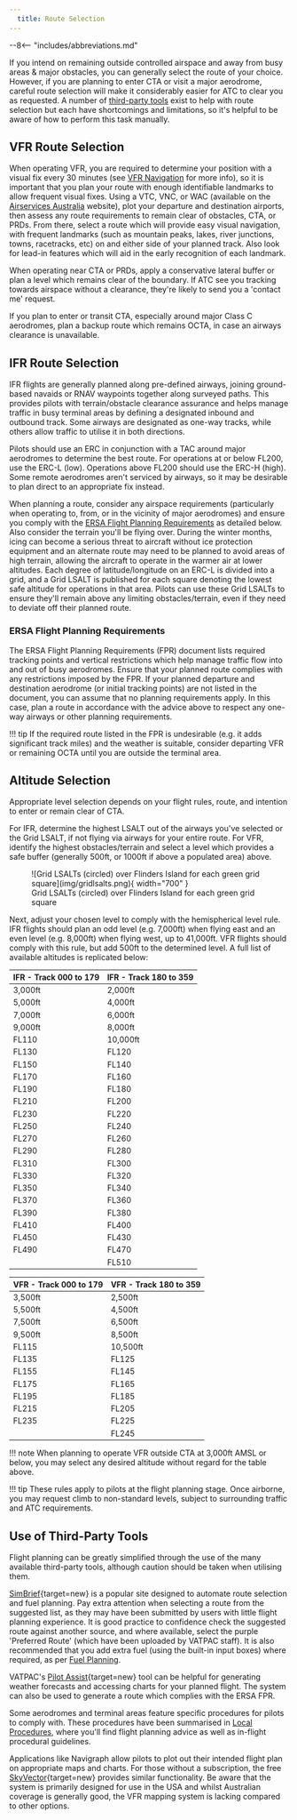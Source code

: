 ```yaml
---
  title: Route Selection
---
```


--8<-- "includes/abbreviations.md"

If you intend on remaining outside controlled airspace and away from busy areas & major obstacles, you can generally select the route of your choice. However, if you are planning to enter CTA or visit a major aerodrome, careful route selection will make it considerably easier for ATC to clear you as requested. A number of [third-party tools](#use-of-third-party-tools) exist to help with route selection but each have shortcomings and limitations, so it's helpful to be aware of how to perform this task manually.

## VFR Route Selection
When operating VFR, you are required to determine your position with a visual fix every 30 minutes (see [VFR Navigation](../navigation/vfrnavigation.md#navigation-requirements) for more info), so it is important that you plan your route with enough identifiable landmarks to allow frequent visual fixes. Using a VTC, VNC, or WAC (available on the [Airservices Australia](https://www.airservicesaustralia.com/aip/aip.asp) website), plot your departure and destination airports, then assess any route requirements to remain clear of obstacles, CTA, or PRDs. From there, select a route which will provide easy visual navigation, with frequent landmarks (such as mountain peaks, lakes, river junctions, towns, racetracks, etc) on and either side of your planned track. Also look for lead-in features which will aid in the early recognition of each landmark.

When operating near CTA or PRDs, apply a conservative lateral buffer or plan a level which remains clear of the boundary. If ATC see you tracking towards airspace without a clearance, they're likely to send you a 'contact me' request.

If you plan to enter or transit CTA, especially around major Class C aerodromes, plan a backup route which remains OCTA, in case an airways clearance is unavailable.

## IFR Route Selection
IFR flights are generally planned along pre-defined airways, joining ground-based navaids or RNAV waypoints together along surveyed paths. This provides pilots with terrain/obstacle clearance assurance and helps manage traffic in busy terminal areas by defining a designated inbound and outbound track. Some airways are designated as one-way tracks, while others allow traffic to utilise it in both directions.

Pilots should use an ERC in conjunction with a TAC around major aerodromes to determine the best route. For operations at or below FL200, use the ERC-L (low). Operations above FL200 should use the ERC-H (high). Some remote aerodromes aren't serviced by airways, so it may be desirable to plan direct to an appropriate fix instead.

When planning a route, consider any airspace requirements (particularly when operating to, from, or in the vicinity of major aerodromes) and ensure you comply with the [ERSA Flight Planning Requirements](#ersa-flight-planning-requirements) as detailed below. Also consider the terrain you'll be flying over. During the winter months, icing can become a serious threat to aircraft without ice protection equipment and an alternate route may need to be planned to avoid areas of high terrain, allowing the aircraft to operate in the warmer air at lower altitudes. Each degree of latitude/longitude on an ERC-L is divided into a grid, and a Grid LSALT is published for each square denoting the lowest safe altitude for operations in that area. Pilots can use these Grid LSALTs to ensure they'll remain above any limiting obstacles/terrain, even if they need to deviate off their planned route.

### ERSA Flight Planning Requirements
The ERSA Flight Planning Requirements (FPR) document lists required tracking points and vertical restrictions which help manage traffic flow into and out of busy aerodromes. Ensure that your planned route complies with any restrictions imposed by the FPR. If your planned departure and destination aerodrome (or initial tracking points) are not listed in the document, you can assume that no planning requirements apply. In this case, plan a route in accordance with the advice above to respect any one-way airways or other planning requirements.

!!! tip
    If the required route listed in the FPR is undesirable (e.g. it adds significant track miles) and the weather is suitable, consider departing VFR or remaining OCTA until you are outside the terminal area.

## Altitude Selection
Appropriate level selection depends on your flight rules, route, and intention to enter or remain clear of CTA.

For IFR, determine the highest LSALT out of the airways you've selected or the Grid LSALT, if not flying via airways for your entire route. For VFR, identify the highest obstacles/terrain and select a level which provides a safe buffer (generally 500ft, or 1000ft if above a populated area) above. 

<figure markdown>
![Grid LSALTs (circled) over Flinders Island for each green grid square](img/gridlsalts.png){ width="700" }
  <figcaption>Grid LSALTs (circled) over Flinders Island for each green grid square</figcaption>
</figure>

Next, adjust your chosen level to comply with the hemispherical level rule. IFR flights should plan an odd level (e.g. 7,000ft) when flying east and an even level (e.g. 8,000ft) when flying west, up to 41,000ft. VFR flights should comply with this rule, but add 500ft to the determined level. A full list of available altitudes is replicated below:

| IFR - Track 000 to 179 | IFR - Track 180 to 359 |
| ----- | ----- |
| 3,000ft | 2,000ft |
| 5,000ft | 4,000ft |
| 7,000ft | 6,000ft |
| 9,000ft | 8,000ft |
| FL110 | 10,000ft |
| FL130 | FL120 |
| FL150 | FL140 |
| FL170 | FL160 |
| FL190 | FL180 |
| FL210 | FL200 |
| FL230 | FL220 |
| FL250 | FL240 |
| FL270 | FL260 |
| FL290 | FL280 |
| FL310 | FL300 |
| FL330 | FL320 |
| FL350 | FL340 |
| FL370 | FL360 |
| FL390 | FL380 |
| FL410 | FL400 |
| FL450 | FL430 |
| FL490 | FL470 |
|  | FL510 |

| VFR - Track 000 to 179 | VFR - Track 180 to 359 |
| ----- | ----- |
| 3,500ft | 2,500ft |
| 5,500ft | 4,500ft |
| 7,500ft | 6,500ft |
| 9,500ft | 8,500ft |
| FL115 | 10,500ft |
| FL135 | FL125 |
| FL155 | FL145 |
| FL175 | FL165 |
| FL195 | FL185 |
| FL215 | FL205 |
| FL235 | FL225 |
|  | FL245 |

!!! note
    When planning to operate VFR outside CTA at 3,000ft AMSL or below, you may select any desired altitude without regard for the table above.

!!! tip
    These rules apply to pilots at the flight planning stage. Once airborne, you may request climb to non-standard levels, subject to surrounding traffic and ATC requirements.

## Use of Third-Party Tools
Flight planning can be greatly simplified through the use of the many available third-party tools, although caution should be taken when utilising them.

[SimBrief](https://simbrief.com){target=new} is a popular site designed to automate route selection and fuel planning. Pay extra attention when selecting a route from the suggested list, as they may have been submitted by users with little flight planning experience. It is good practice to confidence check the suggested route against another source, and where available, select the purple 'Preferred Route' (which have been uploaded by VATPAC staff). It is also recommended that you add extra fuel (using the built-in input boxes) where required, as per [Fuel Planning](./fuelplanning.md).

VATPAC's [Pilot Assist](https://vatpac.org/membership-hub/tools/pilot){target=new} tool can be helpful for generating weather forecasts and accessing charts for your planned flight. The system can also be used to generate a route which complies with the ERSA FPR.

Some aerodromes and terminal areas feature specific procedures for pilots to comply with. These procedures have been summarised in [Local Procedures](../../local-procedures/), where you'll find flight planning advice as well as in-flight procedural guidelines.

Applications like Navigraph allow pilots to plot out their intended flight plan on appropriate maps and charts. For those without a subscription, the free [SkyVector](https://skyvector.com){target=new} provides similar functionality. Be aware that the system is primarily designed for use in the USA and whilst Australian coverage is generally good, the VFR mapping system is lacking compared to other options.